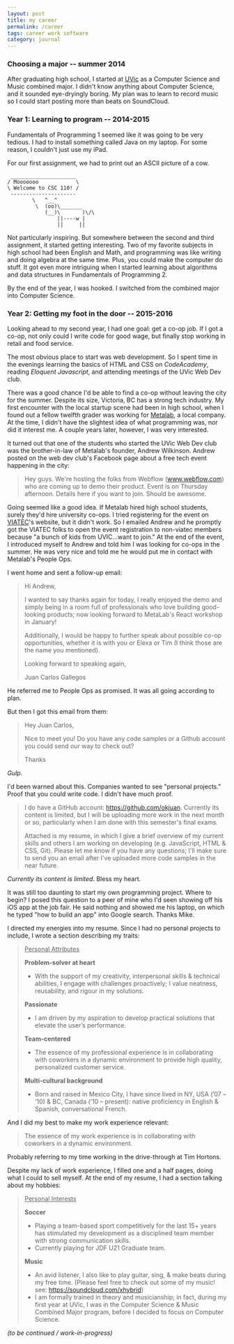 ```yaml
---
layout: post
title: my career
permalink: /career
tags: career work software
category: journal
---
```


<!--more-->

### Choosing a major -- summer 2014
After graduating high school, I started at [UVic](https://uvic.ca/) as a Computer Science and Music combined major.
I didn't know anything about Computer Science, and it sounded eye-dryingly boring.
My plan was to learn to record music so I could start posting more than beats on SoundCloud.

### Year 1: Learning to program -- 2014-2015

Fundamentals of Programming 1 seemed like it was going to be very tedious.
I had to install something called Java on my laptop.
For some reason, I couldn't just use my iPad.

For our first assignment, we had to print out an ASCII picture of a cow.
```
 _____________________
/ Mooooooo            \
\ Welcome to CSC 110! /
 ---------------------
        \   ^__^
         \  (oo)\_______
            (__)\       )\/\
                ||----w |
                ||     ||
```

Not particularly inspiring.
But somewhere between the second and third assignment, it started getting interesting.
Two of my favorite subjects in high school had been English and Math, and programming was like writing and doing algebra at the same time.
Plus, you could make the computer do stuff.
It got even more intriguing when I started learning about algorithms and data structures in Fundamentals of Programming 2.

By the end of the year, I was hooked.
I switched from the combined major into Computer Science.

### Year 2: Getting my foot in the door -- 2015-2016

Looking ahead to my second year, I had one goal: get a co-op job.
If I got a co-op, not only could I write code for good wage, but finally stop working in retail and food service.

The most obvious place to start was web development.
So I spent time in the evenings learning the basics of HTML and CSS on _CodeAcademy_, reading _Eloquent Javascript_, and attending meetings of the UVic Web Dev club.

There was a good chance I'd be able to find a co-op without leaving the city for the summer.
Despite its size, Victoria, BC has a strong tech industry.
My first encounter with the local startup scene had been in high school, when I found out a fellow twelfth grader was working for [Metalab](https://www.metalab.com/), a local company.
At the time, I didn't have the slightest idea of what programming was, nor did it interest me.
A couple years later, however, I was very interested.

It turned out that one of the students who started the UVic Web Dev club was the brother-in-law of Metalab's founder, Andrew Wilkinson.
Andrew posted on the web dev club's Facebook page about a free tech event happening in the city:
> Hey guys. We're hosting the folks from Webflow (www.webflow.com) who are coming up to demo their product. Event is on Thursday afternoon. Details here if you want to join. Should be awesome.

Going seemed like a good idea.
If Metalab hired high school students, surely they'd hire university co-ops.
I tried registering for the event on [VIATEC](https://www.viatec.ca/)'s website, but it didn't work.
So I emailed Andrew and he promptly got the VIATEC folks to open the event registration to non-viatec members because "a bunch of kids from UVIC...want to join."
At the end of the event, I introduced myself to Andrew and told him I was looking for co-ops in the summer.
He was very nice and told me he would put me in contact with Metalab's People Ops.

I went home and sent a follow-up email:
> Hi Andrew,
>
> I wanted to say thanks again for today, I really enjoyed the demo and simply being in a room full of professionals who love building good-looking products; now looking forward to MetaLab's React workshop in January!
>
> Additionally, I would be happy to further speak about possible co-op opportunities, whether it is with you or Elexa or Tim (I think those are the name you mentioned).
>
> Looking forward to speaking again,
>
> Juan Carlos Gallegos

He referred me to People Ops as promised.
It was all going according to plan.

But then I got this email from them:

> Hey Juan Carlos,
>
> Nice to meet you! Do you have any code samples or a Github account you could send our way to check out?
>
> Thanks

_Gulp_.

I'd been warned about this.
Companies wanted to see "personal projects."
Proof that you could write code.
I didn't have much proof.

> I do have a GitHub account: <https://github.com/okjuan>. Currently its content is limited, but I will be uploading more work in the next month or so, particularly when I am done with this semester's final exams.
>
> Attached is my resume, in which I give a brief overview of my current skills and others I am working on developing (e.g. JavaScript, HTML & CSS, Git). Please let me know if you have any questions; I'll make sure to send you an email after I've uploaded more code samples in the near future.

_Currently its content is limited_.
Bless my heart.

It was still too daunting to start my own programming project.
Where to begin?
I posed this question to a peer of mine who I'd seen showing off his iOS app at the job fair.
He said nothing and showed me his laptop, on which he typed "how to build an app" into Google search.
Thanks Mike.

I directed my energies into my resume.
Since I had no personal projects to include, I wrote a section describing my traits:

> <u>Personal Attributes</u>
>
> **Problem-solver at heart**
> - With the support of my creativity, interpersonal skills & technical abilities, I engage with challenges proactively; I value neatness, reusability, and rigour in my solutions.
>
> **Passionate**
> - I am driven by my aspiration to develop practical solutions that elevate the user’s performance.
>
> **Team-centered**
> - The essence of my professional experience is in collaborating with coworkers in a dynamic environment to provide high quality, personalized customer service.
>
> **Multi-cultural background**
> - Born and raised in Mexico City, I have since lived in NY, USA (’07 – ‘10) & BC, Canada (’10 – present): native proficiency in English & Spanish, conversational French.

And I did my best to make my work experience relevant:

> The essence of my work experience is in collaborating with coworkers in a dynamic environment.

Probably referring to my time working in the drive-through at Tim Hortons.

Despite my lack of work experience, I filled one and a half pages, doing what I could to sell myself.
At the end of my resume, I had a section talking about my hobbies:

> <u>Personal Interests</u>
>
> **Soccer**
> - Playing a team-based sport competitively for the last 15+ years has stimulated my development as a
> disciplined team member with strong communication skills.
> - Currently playing for JDF U21 Graduate team.
>
> **Music**
> - An avid listener, I also like to play guitar, sing, & make beats during my free time. (Please feel free to check out some of my music! see: <https://soundcloud.com/xhybrid>)
> -  I am formally trained in theory and musicianship; in fact, during my first year at UVic, I was in the Computer Science & Music Combined Major program, before I decided to focus on Computer Science.

*(to be continued / work-in-progress)*